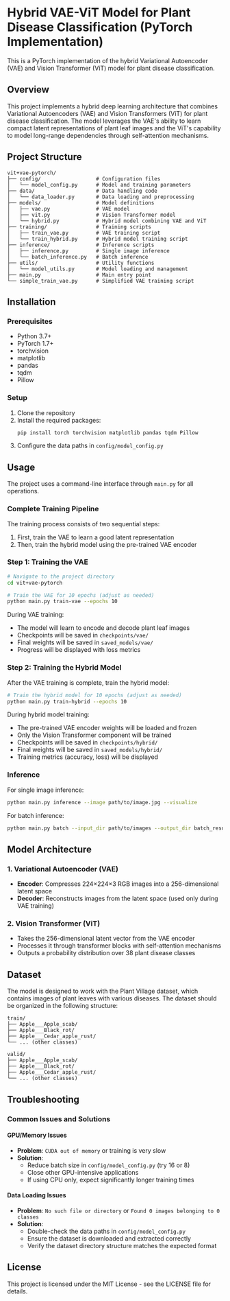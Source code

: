 # Hybrid VAE-ViT Model for Plant Disease Classification (PyTorch Implementation)

This is a PyTorch implementation of the hybrid Variational Autoencoder (VAE) and Vision Transformer (ViT) model for plant disease classification.

## Overview

This project implements a hybrid deep learning architecture that combines Variational Autoencoders (VAE) and Vision Transformers (ViT) for plant disease classification. The model leverages the VAE's ability to learn compact latent representations of plant leaf images and the ViT's capability to model long-range dependencies through self-attention mechanisms.

## Project Structure

```
vit+vae-pytorch/
├── config/                  # Configuration files
│   └── model_config.py      # Model and training parameters
├── data/                    # Data handling code
│   └── data_loader.py       # Data loading and preprocessing
├── models/                  # Model definitions
│   ├── vae.py               # VAE model
│   ├── vit.py               # Vision Transformer model
│   └── hybrid.py            # Hybrid model combining VAE and ViT
├── training/                # Training scripts
│   ├── train_vae.py         # VAE training script
│   └── train_hybrid.py      # Hybrid model training script
├── inference/               # Inference scripts
│   ├── inference.py         # Single image inference
│   └── batch_inference.py   # Batch inference
├── utils/                   # Utility functions
│   └── model_utils.py       # Model loading and management
├── main.py                  # Main entry point
└── simple_train_vae.py      # Simplified VAE training script
```

## Installation

### Prerequisites

- Python 3.7+
- PyTorch 1.7+
- torchvision
- matplotlib
- pandas
- tqdm
- Pillow

### Setup

1. Clone the repository
2. Install the required packages:
   ```bash
   pip install torch torchvision matplotlib pandas tqdm Pillow
   ```
3. Configure the data paths in `config/model_config.py`

## Usage

The project uses a command-line interface through `main.py` for all operations.

### Complete Training Pipeline

The training process consists of two sequential steps:

1. First, train the VAE to learn a good latent representation
2. Then, train the hybrid model using the pre-trained VAE encoder

### Step 1: Training the VAE

```bash
# Navigate to the project directory
cd vit+vae-pytorch

# Train the VAE for 10 epochs (adjust as needed)
python main.py train-vae --epochs 10
```

During VAE training:
- The model will learn to encode and decode plant leaf images
- Checkpoints will be saved in `checkpoints/vae/`
- Final weights will be saved in `saved_models/vae/`
- Progress will be displayed with loss metrics

### Step 2: Training the Hybrid Model

After the VAE training is complete, train the hybrid model:

```bash
# Train the hybrid model for 10 epochs (adjust as needed)
python main.py train-hybrid --epochs 10
```

During hybrid model training:
- The pre-trained VAE encoder weights will be loaded and frozen
- Only the Vision Transformer component will be trained
- Checkpoints will be saved in `checkpoints/hybrid/`
- Final weights will be saved in `saved_models/hybrid/`
- Training metrics (accuracy, loss) will be displayed

### Inference

For single image inference:

```bash
python main.py inference --image path/to/image.jpg --visualize
```

For batch inference:

```bash
python main.py batch --input_dir path/to/images --output_dir batch_results --batch_size 32 --visualize
```

## Model Architecture

### 1. Variational Autoencoder (VAE)
- **Encoder**: Compresses 224×224×3 RGB images into a 256-dimensional latent space
- **Decoder**: Reconstructs images from the latent space (used only during VAE training)

### 2. Vision Transformer (ViT)
- Takes the 256-dimensional latent vector from the VAE encoder
- Processes it through transformer blocks with self-attention mechanisms
- Outputs a probability distribution over 38 plant disease classes

## Dataset

The model is designed to work with the Plant Village dataset, which contains images of plant leaves with various diseases. The dataset should be organized in the following structure:

```
train/
├── Apple___Apple_scab/
├── Apple___Black_rot/
├── Apple___Cedar_apple_rust/
└── ... (other classes)

valid/
├── Apple___Apple_scab/
├── Apple___Black_rot/
├── Apple___Cedar_apple_rust/
└── ... (other classes)
```

## Troubleshooting

### Common Issues and Solutions

#### GPU/Memory Issues
- **Problem**: `CUDA out of memory` or training is very slow
- **Solution**:
  - Reduce batch size in `config/model_config.py` (try 16 or 8)
  - Close other GPU-intensive applications
  - If using CPU only, expect significantly longer training times

#### Data Loading Issues
- **Problem**: `No such file or directory` or `Found 0 images belonging to 0 classes`
- **Solution**:
  - Double-check the data paths in `config/model_config.py`
  - Ensure the dataset is downloaded and extracted correctly
  - Verify the dataset directory structure matches the expected format

## License

This project is licensed under the MIT License - see the LICENSE file for details.
